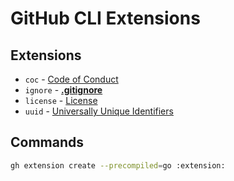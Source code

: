 # GitHub CLI Extensions

## Extensions

- `coc` - [Code of Conduct](./extensions/gh-coc/README.md)
- `ignore` - [**.gitignore**](./extensions/gh-ignore/README.md)
- `license` - [License](./extensions/gh-license/README.md)
- `uuid` - [Universally Unique Identifiers](./extensions/gh-uuid/README.md)

## Commands

```sh
gh extension create --precompiled=go :extension:
```
